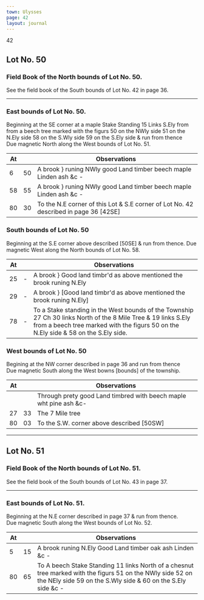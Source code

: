 ```yaml
---
town: Ulysses
page: 42
layout: journal
---
```


42

## Lot No. 50

### Field Book of the North bounds of Lot No. 50.

See the field book of the South bounds of Lot No. 42 in page 36.

---

### East bounds of Lot No. 50.

Beginning at the SE corner at a maple Stake Standing 15 Links S.Ely from from a beech tree marked with the figurs 50 on the NWly side 51 on the N.Ely side 58 on the S.Wly side 59 on the S.Ely side & run from thence \
Due magnetic North along the West bounds of Lot No. 51.

| At |    | Observations |
| -- | -- | ------------ |
| 6 | 50 | A brook } runing NWly good Land timber beech maple Linden ash &c -
| 58 | 55 | A brook } runing NWly good Land timber beech maple Linden ash &c -
| 80 | 30 | To the N.E corner of this Lot & S.E corner of Lot No. 42 described in page 36 [42SE]

### South bounds of Lot No. 50

Beginning at the S.E corner above described [50SE] & run from thence. Due magnetic West along the North bounds of Lot No. 58.

| At |    | Observations |
| -- | -- | ------------ |
| 25 | - | A brook } Good land timbr'd as above mentioned the brook runing N.Ely
| 29 | - | A brook } [Good land timbr'd as above mentioned the brook runing N.Ely]
| 78 | - | To a Stake standing in the West bounds of the Township 27 Ch 30 links North of the 8 Mile Tree & 19 links S.Ely from a beech tree marked with the figurs 50 on the N.Ely side & 58 on the S.Ely side.

### West bounds of Lot No. 50

Begining at the NW corner described in page 36 and run from thence \
Due magnetic South along the West bowns [bounds] of the township.

| At |    | Observations |
| -- | -- | ------------ |
| | | Through prety good Land timbred with beech maple wht pine ash &c-
| 27 | 33 | The 7 Mile tree
| 80 | 03 | To the S.W. corner above described [50SW]

---

## Lot No. 51

### Field Book of the North bounds of Lot No. 51.

See the field book of the South bounds of Lot No. 43 in page 37.

---

### East bounds of Lot No. 51.

Beginning at the N.E corner described in page 37 & run from thence. \
Due magnetic South along the West bounds of Lot No. 52.

| At |    | Observations |
| -- | -- | ------------ |
| 5 | 15 | A brook runing N.Ely Good Land timber oak ash Linden &c -
| 80 | 65 | To A beech Stake Standing 11 links North of a chesnut tree marked with the figurs 51 on the NWly side 52 on the NEly side 59 on the S.Wly side & 60 on the S.Ely side &c -
